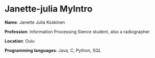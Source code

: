 #  Janette-julia       MyIntro

<b>Name</b>: Janette Julia Koskinen 

<b>Profession</b>: Information Processing Sience student, also a radiographer

<b>Location</b>: Oulu

<b>Programming languages</b>: Java, C, Python, SQL
